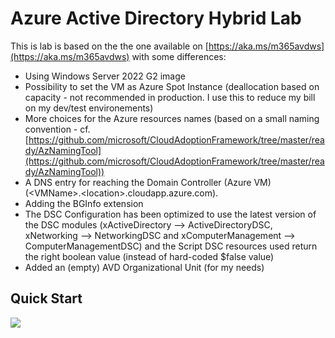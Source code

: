 # Azure Active Directory Hybrid Lab

This is lab is based on the the one available on [https://aka.ms/m365avdws](https://aka.ms/m365avdws) with some differences:

* Using Windows Server 2022 G2 image
* Possibility to set the VM as Azure Spot Instance (deallocation based on capacity - not recommended in production. I use this to reduce my bill on my dev/test environements)
* More choices for the Azure resources names (based on a small naming convention - cf. [https://github.com/microsoft/CloudAdoptionFramework/tree/master/ready/AzNamingTool](https://github.com/microsoft/CloudAdoptionFramework/tree/master/ready/AzNamingTool))
* A DNS entry for reaching the Domain Controller (Azure VM) (\<VMName\>.\<location\>.cloudapp.azure.com).
* Adding the BGInfo extension
* The DSC Configuration has been optimized to use the latest version of the DSC modules (xActiveDirectory --> ActiveDirectoryDSC, xNetworking --> NetworkingDSC and xComputerManagement --> ComputerManagementDSC) and the Script DSC resources used return the right boolean value (instead of hard-coded $false value)
* Added an (empty) AVD Organizational Unit (for my needs)  

## Quick Start

<a href="https://portal.azure.com/#create/Microsoft.Template/uri/https%3A%2F%2Fraw.githubusercontent.com%2Flavanack%2Flaurentvanacker.com%2Fmaster%2FAzure%2FAzure%20Virtual%20Desktop%2FAAD-Hybrid-Lab%2Fdeploy.json" target="_blank"><img src="http://azuredeploy.net/deploybutton.png"/></a>
